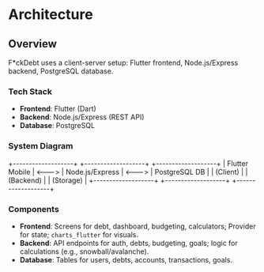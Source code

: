 # Architecture

## Overview
F*ckDebt uses a client-server setup: Flutter frontend, Node.js/Express backend, PostgreSQL database.

### Tech Stack
- **Frontend**: Flutter (Dart)
- **Backend**: Node.js/Express (REST API)
- **Database**: PostgreSQL

### System Diagram
+-------------------+       +-------------------+       +-------------------+
|   Flutter Mobile  | <---> |  Node.js/Express  | <---> |   PostgreSQL DB   |
|      (Client)     |       |     (Backend)     |       |    (Storage)      |
+-------------------+       +-------------------+       +-------------------+

### Components
- **Frontend**: Screens for debt, dashboard, budgeting, calculators; Provider for state; `charts_flutter` for visuals.
- **Backend**: API endpoints for auth, debts, budgeting, goals; logic for calculations (e.g., snowball/avalanche).
- **Database**: Tables for users, debts, accounts, transactions, goals.